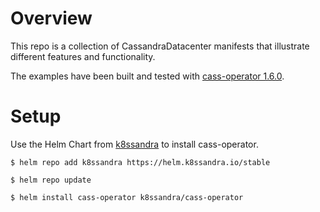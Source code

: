 # Overview
This repo is a collection of CassandraDatacenter manifests that illustrate different features and functionality. 

The examples have been built and tested with [cass-operator 1.6.0](https://github.com/datastax/cass-operator/tree/v1.6.0).

# Setup
Use the Helm Chart from [k8ssandra](https://github.com/k8ssandra/k8ssandra) to install cass-operator.

```
$ helm repo add k8ssandra https://helm.k8ssandra.io/stable

$ helm repo update

$ helm install cass-operator k8ssandra/cass-operator
```
